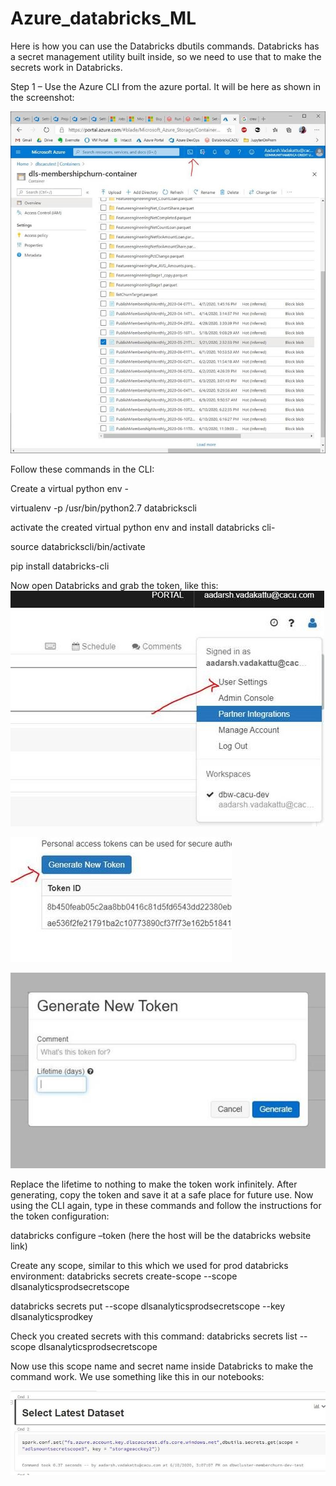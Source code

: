 # Azure_databricks_ML


Here is how you can use the Databricks dbutils commands. Databricks has a secret management utility built inside, so we need to use that to make the secrets work in Databricks.


Step 1 –
Use the Azure CLI from the azure portal. It will be here as shown in the screenshot:

![](https://github.com/pablosalvador10/Azure_Databricks_ML/blob/master/Pictures/d.jpg)

Follow these commands in the CLI:

Create a virtual python env - 
               
virtualenv -p /usr/bin/python2.7 databrickscli
               
activate the created virtual python env and install databricks cli-
               
source databrickscli/bin/activate
               
pip install databricks-cli

Now open Databricks and grab the token, like this:
![](https://github.com/pablosalvador10/Azure_Databricks_ML/blob/master/Pictures/d2.jpg)
 
![](https://github.com/pablosalvador10/Azure_Databricks_ML/blob/master/Pictures/d3.jpg)
 
![](https://github.com/pablosalvador10/Azure_Databricks_ML/blob/master/Pictures/d4.jpg)

Replace the lifetime to nothing to make the token work infinitely. After generating, copy the token and save it at a safe place for future use.
Now using the CLI again, type in these commands and follow the instructions for the token configuration:

databricks configure –token
(here the host will be the databricks website link)

Create any scope, similar to this which we used for prod databricks environment:
databricks secrets create-scope --scope dlsanalyticsprodsecretscope

databricks secrets put --scope dlsanalyticsprodsecretscope --key dlsanalyticsprodkey

Check you created secrets with this command:
databricks secrets list --scope dlsanalyticsprodsecretscope

Now use this scope name and secret name inside Databricks to make the command work. We use something like this in our notebooks:
 
![](https://github.com/pablosalvador10/Azure_Databricks_ML/blob/master/Pictures/d5.jpg)
